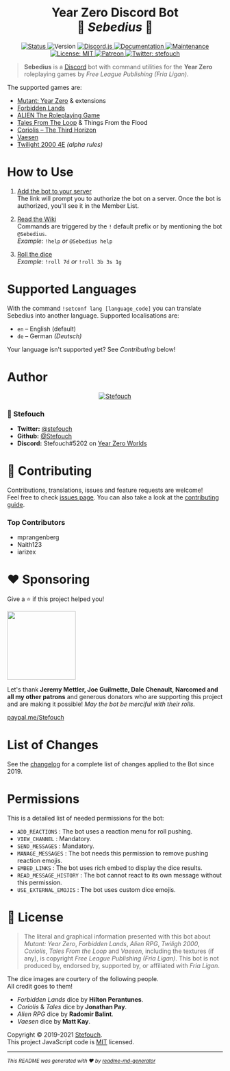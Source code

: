 <h1 align="center">Year Zero Discord Bot<br/>🎲 <i>Sebedius</i> 🎲</h1>
<p align="center">
  <a href="https://discordbots.org/bot/543445246143365130" target="_blank">
    <img alt="Status" src="https://top.gg/api/widget/status/543445246143365130.svg"/>
  </a>
  <img alt="Version" src="https://img.shields.io/badge/dynamic/json?color=blue&label=version&query=version&url=https%3A%2F%2Fraw.githubusercontent.com%2FStefouch%2Fsebedius-yearzero-discord-bot%2Fmaster%2Fpackage.json&cacheSeconds=2592000"/>
  <a href="https://discord.js.org/" target="_blank">
    <img alt="Discord.js" src="https://img.shields.io/badge/Discord.JS-v12-informational?logo=discord"/>
  </a>
  <a href="https://github.com/Stefouch/sebedius-yearzero-discord-bot/wiki" target="_blank">
    <img alt="Documentation" src="https://img.shields.io/badge/documentation-yes-brightgreen.svg"/>
  </a>
  <a href="https://github.com/Stefouch/sebedius-yearzero-discord-bot/graphs/commit-activity" target="_blank">
    <img alt="Maintenance" src="https://img.shields.io/badge/Maintained%3F-yes-green.svg"/>
  </a>
  <a href="https://github.com/Stefouch/sebedius-yearzero-discord-bot/blob/master/LICENSE" target="_blank">
    <img alt="License: MIT" src="https://img.shields.io/github/license/Stefouch/sebedius-yearzero-discord-bot"/>
  </a>
  <a href="https://www.patreon.com/Stefouch">
    <img src="https://img.shields.io/badge/donate-patreon-F96854.svg" alt="Patreon">
  </a>
  <a href="https://twitter.com/stefouch" target="_blank">
    <img alt="Twitter: stefouch" src="https://img.shields.io/twitter/follow/stefouch.svg?style=social"/>
  </a>
</p>

> **Sebedius** is a [Discord](https://discordapp.com) bot with command utilities for the **Year Zero** roleplaying games by *Free League Publishing (Fria Ligan)*.

The supported games are:
* [Mutant: Year Zero](http://frialigan.se/en/games/mutant-year-zero/) & extensions
* [Forbidden Lands](https://frialigan.se/en/games/forbidden-lands/)
* [ALIEN The Roleplaying Game](https://alien-rpg.com/)
* [Tales From The Loop](https://frialigan.se/en/games/tales-from-the-loop/) & Things From the Flood
* [Coriolis – The Third Horizon](https://frialigan.se/en/games/coriolis-2/)
* [Vaesen](https://frialigan.se/en/games/vaesen/)
* [Twilight 2000 4E](https://frialigan.se/en/games/twilight-2000/) *(alpha rules)*

# How to Use

1. [Add the bot to your server](https://discord.com/oauth2/authorize?client_id=543445246143365130&scope=bot&permissions=355392)<br/>
The link will prompt you to authorize the bot on a server. Once the bot is authorized, you'll see it in the Member List.

2. [Read the Wiki](https://github.com/Stefouch/sebedius-yearzero-discord-bot/wiki#list-of-commands)<br/>
Commands are triggered by the `!` default prefix or by mentioning the bot `@Sebedius`.<br/>*Example:* `!help` *or* `@Sebedius help`

3. [Roll the dice](https://github.com/Stefouch/sebedius-yearzero-discord-bot/wiki/%21roll)<br/>
*Example:* `!roll 7d` *or* `!roll 3b 3s 1g`

# Supported Languages

With the command `!setconf lang [language_code]` you can translate Sebedius into another language. Supported localisations are:
* `en` – English (default)
* `de` – German *(Deutsch)*

Your language isn't supported yet? See *Contributing* below!

# Author

<p align="center">
  <a href="https://stefouch.be" target="_blank">
    <img src="https://stefouch.be/wp-content/uploads/2021/03/BSL-D6_bannerlogo_H150.png" alt="Stefouch"/>
  </a>
</p>

### 👤 Stefouch

* **Twitter:** [@stefouch](https://twitter.com/stefouch)
* **Github:** [@Stefouch](https://github.com/Stefouch)
* **Discord:** Stefouch#5202 on [Year Zero Worlds](https://discord.gg/RnaydHR)

# 🤝 Contributing

Contributions, translations, issues and feature requests are welcome!<br/>Feel free to check [issues page](https://github.com/Stefouch/sebedius-yearzero-discord-bot/issues). You can also take a look at the [contributing guide](https://github.com/Stefouch/sebedius-yearzero-discord-bot/blob/master/CONTRIBUTING.md).

### Top Contributors

* mprangenberg
* Naith123
* iarizex

# ❤️ Sponsoring

Give a ⭐️ if this project helped you!

<a href="https://www.patreon.com/Stefouch">
  <img src="https://c5.patreon.com/external/logo/become_a_patron_button@2x.png" width="160">
</a>

Let's thank **Jeremy Mettler, Joe Guilmette, Dale Chenault, Narcomed and all my other patrons** and generous donators who are supporting this project and are making it possible! *May the bot be merciful with their rolls.*

[paypal.me/Stefouch](https://www.paypal.me/stefouch)

# List of Changes

See the [changelog](https://github.com/Stefouch/sebedius-yearzero-discord-bot/blob/master/CHANGELOG.md#changelog) for a complete list of changes applied to the Bot since 2019.

# Permissions

This is a detailed list of needed permissions for the bot:

* `ADD_REACTIONS` : The bot uses a reaction menu for roll pushing.
* `VIEW_CHANNEL` : Mandatory.
* `SEND_MESSAGES` : Mandatory.
* `MANAGE_MESSAGES` : The bot needs this permission to remove pushing reaction emojis.
* `EMBED_LINKS` : The bot uses rich embed to display the dice results.
* `READ_MESSAGE_HISTORY` : The bot cannot react to its own message without this permission.
* `USE_EXTERNAL_EMOJIS` : The bot uses custom dice emojis.

# 📝 License

> The literal and graphical information presented with this bot about *Mutant: Year Zero*, *Forbidden Lands*, *Alien RPG*, *Twiligh 2000*, *Coriolis*, *Tales From the Loop* and *Vaesen*, including the textures (if any), is copyright *Free League Publishing (Fria Ligan)*. This bot is not produced by, endorsed by, supported by, or affiliated with *Fria Ligan*.

The dice images are courtery of the following people.<br/>
All credit goes to them!

- *Forbidden Lands* dice by **Hilton Perantunes**.
- *Coriolis* & *Tales* dice by **Jonathan Pay**.
- *Alien RPG* dice by **Radomir Balint**.
- *Vaesen* dice by **Matt Kay**.

Copyright © 2019-2021 [Stefouch](https://github.com/Stefouch).<br/>
This project JavaScript code is [MIT](https://github.com/Stefouch/sebedius-yearzero-discord-bot/blob/master/LICENSE) licensed.


***
<small>_This README was generated with ❤️ by [readme-md-generator](https://github.com/kefranabg/readme-md-generator)_</small>